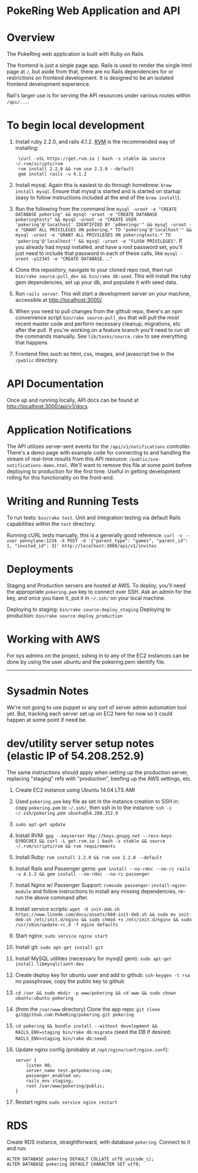 PokeRing Web Application and API
================================

# Overview
The PokeRing web application is built with Ruby on Rails.  

The frontend is just a single page app.  Rails is used to render the single html page at `/`, but aside from that, there are no Rails dependencies for or restrictions on frontend development.  It is designed to be an isolated frontend development experience.

Rail's larger use is for serving the API resources under various routes within `/api/...`.

# To begin local development
1. Install ruby 2.2.0, and rails 4.1.2. [RVM](http://rvm.io/rvm/install) is the recommended way of installing:
        
        \curl -sSL https://get.rvm.io | bash -s stable && source ~/.rvm/scripts/rvm
        rvm install 2.2.0 && rvm use 2.2.0 --default
        gem install rails -v 4.1.2

2. Install mysql.  Again this is easiest to do through homebrew: `brew install mysql`.  Ensure that mysql is started and is started on startup (easy to follow instructions included at the end of the `brew install`).
3. Run the following from the command line `mysql -uroot -e "CREATE DATABASE pokering" && mysql -uroot -e "CREATE DATABASE pokeringtests" && mysql -uroot -e "CREATE USER 'pokering'@'localhost' IDENTIFIED BY 'p0kerings'" && mysql -uroot -e "GRANT ALL PRIVILEGES ON pokering.* TO 'pokering'@'localhost'" && mysql -uroot -e "GRANT ALL PRIVILEGES ON pokeringtests.* TO 'pokering'@'localhost'" && mysql -uroot -e "FLUSH PRIVILEGES"`.  If you already had mysql installed, and have a root password set, you'll just need to include that password in each of these calls, like `mysql -uroot -p12345 -e "CREATE DATABASE..."`
4. Clone this repository, navigate to your cloned repo root, then run `bin/rake source:pull_dev && bin/rake db:seed`.  This will install the ruby gem dependencies, set up your db, and populate it with seed data.
5. Run `rails server`.  This will start a development server on your machine, accessible at [http://localhost:3000/](http://localhost:3000/).
6. When you need to pull changes from the github repo, there's an npm convenience script `bin/rake source:pull_dev` that will pull the most recent master code and perform necessary cleanup, migrations, etc after the pull.  If you're working on a feature branch you'll need to run all the commands manually.  See `lib/tasks/source.rake` to see everything that happens.
7. Frontend files such as html, css, images, and javascript live in the `/public` directory.

# API Documentation
Once up and running locally, API docs can be found at [http://localhost:3000/api/v1/docs](http://localhost:3000/api/v1/docs).

# Application Notifications
The API utilizes server-sent events for the `/api/v1/notifications` controller. There's a demo page with example code for connecting to and handling the stream of real-time results from this API resource: `/public/sse-notifications-demo.html`.  We'll want to remove this file at some point before deploying to production for the first time.  Useful in getting development rolling for this functionality on the front-end.

# Writing and Running Tests
To run tests: `bin/rake test`.  Unit and integration testing via default Rails capabilities within the `test` directory.

Running cURL tests manually, this is a generally good reference: `curl -v --user pennylane:1234 -X POST -d '{"parent_type": "games", "parent_id": 1, "invited_id": 3}' http://localhost:3000/api/v1/invites`

# Deployments
Staging and Production servers are hosted at AWS.  To deploy, you'll need the appropriate `pokering.pem` key to connect over SSH.  Ask an admin for the key, and once you have it, put it in `~/.ssh/` on your local machine.

Deploying to staging: `bin/rake source:deploy_staging`
Deploying to production: `bin/rake source:deploy_production`

# Working with AWS
For sys admins on the project, sshing in to any of the EC2 instances can be done by using the user ubuntu and the pokering.pem identify file.

------------------------------------------------------------------------------

# Sysadmin Notes

We're not going to use puppet or any sort of server admin automation tool yet.  But, tracking each server set up on EC2 here for now so it could happen at some point if need be.

dev/utility server setup notes (elastic IP of 54.208.252.9)
========
The same instructions should apply when setting up the production server, replacing "staging" refs with "production", beefing up the AWS settings, etc.

1. Create EC2 instance using Ubuntu 14.04 LTS AMI
2. Used `pokering.pem` key file as set in the instance creation to SSH in: copy `pokering.pem` to `~/.ssh/`, then ssh in to the instance: `ssh -i ~/.ssh/pokering.pem ubuntu@54.208.252.9`
3. `sudo apt-get update`
4. Install RVM: `gpg --keyserver hkp://keys.gnupg.net --recv-keys D39DC0E3 && curl -L get.rvm.io | bash -s stable && source ~/.rvm/scripts/rvm && rvm requirements`
5. Install Ruby: `rvm install 2.2.0 && rvm use 2.2.0 --default`
6. Install Rails and Passenger gems: `gem install --no-rdoc --no-ri rails -v 4.1.2 && gem install --no-rdoc --no-ri passenger`
7. Install Nginx w/ Passenger Support: `rvmsudo passenger-install-nginx-module` and follow instructions to install any missing dependencies, re-run the above command after.
8. Install service scripts: `wget -O init-deb.sh https://www.linode.com/docs/assets/660-init-deb.sh && sudo mv init-deb.sh /etc/init.d/nginx && sudo chmod +x /etc/init.d/nginx && sudo /usr/sbin/update-rc.d -f nginx defaults`
9. Start nginx: `sudo service nginx start`
10. Install git: `sudo apt-get install git`
11. Install MySQL utilities (necessary for mysql2 gem): `sudo apt-get install libmysqlclient-dev`
12. Create deploy key for ubuntu user and add to github: `ssh-keygen -t rsa` no passphrase, copy the public key to github
13. `cd /var && sudo mkdir -p www/pokering && cd www && sudo chown ubuntu:ubuntu pokering`
14. (from the `/var/www` directory) Clone the app repo: `git clone git@github.com:PokeRing/pokering.git pokering`
15. `cd pokering && bundle install --without development && RAILS_ENV=staging bin/rake db:migrate` (seed the DB if desired: `RAILS_ENV=staging bin/rake db:seed`)
16. Update nginx config (probably at `/opt/nginx/conf/nginx.conf`):

        server {
            listen 80;
            server_name test.getpokering.com;
            passenger_enabled on;
            rails_env staging;
            root /var/www/pokering/public;
        }

17. Restart nginx `sudo service nginx restart`

RDS
=========
Create RDS instance, straightforward, with database `pokering`.  Connect to it and run:

    ALTER DATABASE pokering DEFAULT COLLATE utf8_unicode_ci;
    ALTER DATABASE pokering DEFAULT CHARACTER SET utf8;

